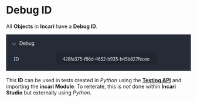 # Debug ID

All **Objects** in **Incari** have a **Debug ID**.

![](../../../.gitbook/assets/debugidexample20241.png)

This **ID** can be used in tests created in *Python* using the [**Testing API**](../../../demo-projects/testing-api.md) and importing the **incari Module**. To reiterate, this is *not* done within **Incari Studio** but externally using *Python*. 
